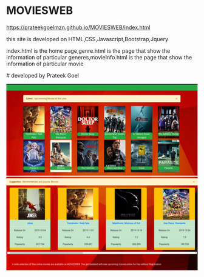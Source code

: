 # MOVIESWEB
<a href="https://prateekgoelmzn.github.io/MOVIESWEB/index.html">https://prateekgoelmzn.github.io/MOVIESWEB/index.html</a>
<p> this site is developed on HTML,CSS,Javascript,Bootstrap,Jquery </p>
<p> index.html is the home page,genre.html is the page that show the information of particular generes,movieInfo.html is the page that show the information of particular movie
</p>  
# developed by Prateek Goel

<img src="https://github.com/prateekgoelmzn/MOVIESWEB/blob/master/img/webmovies1.png?raw=true"></img>
<img src="https://github.com/prateekgoelmzn/MOVIESWEB/blob/master/img/webmovies2.png?raw=true"></img>
